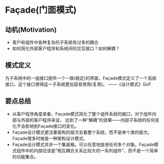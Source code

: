 # Façade(门面模式)

## 动机(Motivation)

+ 客户和组件中各种复杂的子系统有过多的耦合
+ 如何简化外部客户程序和系统间的交互接口？如何解耦？

## 模式定义

为子系统中的一组接口提供一个一致(稳定)的界面，Façade模式定义了一个高层接口，这个接口使得这一子系统更加容易使用(复用)。
——《设计模式》GoF

## 要点总结

+ 从客户程序角度来看，Façade模式简化了整个组件系统的接口，对于组件内部与外部的客户程序来说，
达到了一种”解耦“的效果——内部子系统的任何变化不会影响到Façade接口的变化。
+ Façade设计模式更注重架构的层次去看整个系统，而不是单个类的层次。Façade很多时候是一种架构设计模式。
+ Façade设计模式并非一个集装箱，可以任意地放进任何多个对象。Façade模式组件中的内部应该是”相互耦合关系比较大的一系列组件“，而不是一个简单的功能集合。
